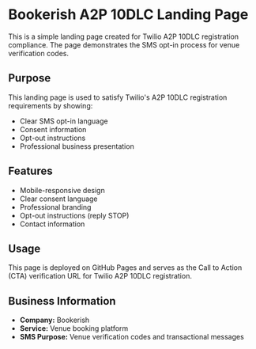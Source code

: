 # Bookerish A2P 10DLC Landing Page

This is a simple landing page created for Twilio A2P 10DLC registration compliance. The page demonstrates the SMS opt-in process for venue verification codes.

## Purpose

This landing page is used to satisfy Twilio's A2P 10DLC registration requirements by showing:
- Clear SMS opt-in language
- Consent information
- Opt-out instructions
- Professional business presentation

## Features

- Mobile-responsive design
- Clear consent language
- Professional branding
- Opt-out instructions (reply STOP)
- Contact information

## Usage

This page is deployed on GitHub Pages and serves as the Call to Action (CTA) verification URL for Twilio A2P 10DLC registration.

## Business Information

- **Company:** Bookerish
- **Service:** Venue booking platform
- **SMS Purpose:** Venue verification codes and transactional messages 